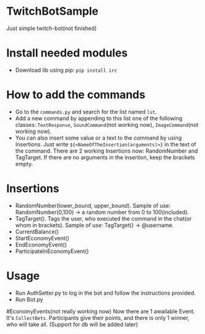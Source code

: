 # TwitchBotSample
Just simple twitch-bot(not finished)

# Install needed modules
* Download lib using pip:
`pip install irc`

# How to add the commands
* Go to the `commands.py` and search for the list named `lst`. 
* Add a new command by appending to this list one of the following classes: `TextResponse`, `SoundCommand`(not working now), `ImageCommand`(not working now).
* You can also insert some value or a text to the command by using Insertions. Just write `${<NameOfTheInsertion(arguments)>}` in the text of the command. There are 2 working Insertions now: RandomNumber and TagTarget. If there are no arguments in the insertion, keep the brackets empty.
# Insertions
* RandomNumber(lower_bound, upper_bound). Sample of use: RandomNumber(0,100) -> a random number from 0 to 100(included).
* TagTarget(). Tags the user, who executed the command in the chat(or whom in brackets). Sample of use: TagTarget() -> @username.
* CurrentBalance()
* StartEconomyEvent()
* EndEconomyEvent()
* ParticipateInEconomyEvent()

# Usage
* Run AuthSetter.py to log in the bot and follow the instructions provided.
* Run Bot.py

#EconomyEvents(not really working now)
Now there are 1 awailable Event. It's `CollectBets`. Participants give their points, and there is only 1 winner, who will take all. (Support for db will be added later)
